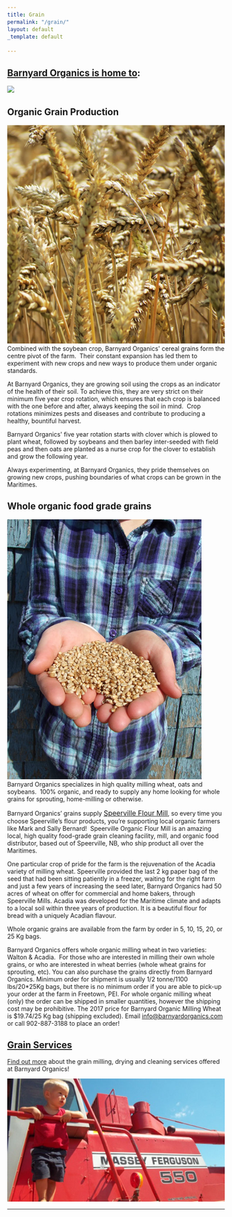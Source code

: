 ```yaml
---
title: Grain
permalink: "/grain/"
layout: default
_template: default

---
```

## [Barnyard Organics is home to](https://barnyardorganics.com/feed/):

![](/barnyard-organics/images/eastcoastgrainery.png)

## Organic Grain Production

<div class="image left">
<img src="/images/grain-close-up-harvest-4.jpg">
</div>
Combined with the soybean crop, Barnyard Organics' cereal grains form the centre pivot of the farm.  Their constant expansion has led them to experiment with new crops and new ways to produce them under organic standards.

At Barnyard Organics, they are growing soil using the crops as an indicator of the health of their soil. To achieve this, they are very strict on their minimum five year crop rotation, which ensures that each crop is balanced with the one before and after, always keeping the soil in mind.  Crop rotations minimizes pests and diseases and contribute to producing a healthy, bountiful harvest.

Barnyard Organics' five year rotation starts with clover which is plowed to plant wheat, followed by soybeans and then barley inter-seeded with field peas and then oats are planted as a nurse crop for the clover to establish and grow the following year.

Always experimenting, at Barnyard Organics, they pride themselves on growing new crops, pushing boundaries of what crops can be grown in the Maritimes.

## Whole organic food grade grains

<div class="image left">
<img src="/images/grain-lucy-hands.jpg">
</div>
Barnyard Organics specializes in high quality milling wheat, oats and soybeans.  100% organic, and ready to supply any home looking for whole grains for sprouting, home-milling or otherwise.

Barnyard Organics’ grains supply <a href="http://www.speervilleflourmill.ca" style="font-size: 1rem;">Speerville Flour Mill</a>, so every time you choose Speerville’s flour products, you’re supporting local organic farmers like Mark and Sally Bernard!  Speerville Organic Flour Mill is an amazing local, high quality food-grade grain cleaning facility, mill, and organic food distributor, based out of Speerville, NB, who ship product all over the Maritimes.

One particular crop of pride for the farm is the rejuvenation of the Acadia variety of milling wheat.  Speerville provided the last 2 kg paper bag of the seed that had been sitting patiently in a freezer, waiting for the right farm and just a few years of increasing the seed later, Barnyard Organics had 50 acres of wheat on offer for commercial and home bakers, through Speerville Mills.  Acadia was developed for the Maritime climate and adapts to a local soil within three years of production.  It is a beautiful flour for bread with a uniquely Acadian flavour.

Whole organic grains are available from the farm by order in 5, 10, 15, 20, or 25 Kg bags.

Barnyard Organics offers whole organic milling wheat in two varieties:   Walton & Acadia.  For those who are interested in milling their own whole grains, or who are interested in wheat berries (whole wheat grains for sprouting, etc). You can also purchase the grains directly from Barnyard Organics.  Minimum order for shipment is usually 1/2 tonne/1100 lbs/20*25Kg bags, but there is no minimum order if you are able to pick-up your order at the farm in Freetown, PEI. For whole organic milling wheat (only) the order can be shipped in smaller quantities, however the shipping cost may be prohibitive.  The 2017 price for Barnyard Organic Milling Wheat is $19.74/25 Kg bag (shipping excluded). Email [info@barnyardorganics.com](info@barnyardorganics.com) or call 902-887-3188 to place an order!

## [Grain Services](https://barnyardorganics.com/grain/)

[Find out more](https://barnyardorganics.com/services/grain-cleaning-drying) about the grain milling, drying and cleaning services offered at Barnyard Organics!

<div class="image left">
<img src="/images/massey-ferguson-model.jpg">
</div>

<hr style="clear:both">